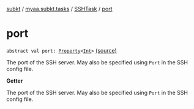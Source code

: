 [subkt](../../index.md) / [myaa.subkt.tasks](../index.md) / [SSHTask](index.md) / [port](./port.md)

# port

`abstract val port: `[`Property`](https://docs.gradle.org/current/javadoc/org/gradle/api/provider/Property.html)`<`[`Int`](https://kotlinlang.org/api/latest/jvm/stdlib/kotlin/-int/index.html)`>` [(source)](https://github.com/Myaamori/SubKt/blob/0.1.12/src/main/kotlin/myaa/subkt/tasks/tasks.kt#L1882)

The port of the SSH server.
May also be specified using `Port` in the SSH config file.

**Getter**

The port of the SSH server.
May also be specified using `Port` in the SSH config file.

